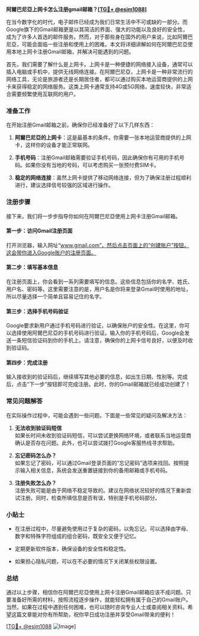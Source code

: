 **阿爾巴尼亞上网卡怎么注册gmail邮箱？[[TG💪+ @esim1088](https://t.me/s/esim1088)]**

在当今数字化的时代，电子邮件已经成为我们日常生活中不可或缺的一部分。而Google旗下的Gmail邮箱更是以其简洁的界面、强大的功能以及良好的安全性，成为了许多人首选的邮件服务。然而，对于那些身在国外的用户来说，比如阿爾巴尼亞，可能会面临一些注册和使用上的困难。本文将详细讲解如何在阿爾巴尼亞使用本地上网卡注册Gmail邮箱，并解决可能遇到的问题。

首先，我们需要了解什么是上网卡。上网卡是一种便捷的网络接入设备，通常可以插入电脑或手机中，提供无线网络连接。在阿爾巴尼亞，上网卡是一种非常流行的网络工具，无论是旅游者还是长期居住者，都可以通过购买本地运营商提供的上网卡来获得稳定的网络服务。这类上网卡通常支持4G或5G网络，速度较快，非常适合需要频繁使用互联网的用户。

### 准备工作

在开始注册Gmail邮箱之前，确保你已经准备好了以下几样东西：

1. **阿爾巴尼亞的上网卡**：这是最基本的条件。你需要一张本地运营商提供的上网卡，这样你的设备才能正常联网。
   
2. **手机号码**：注册Gmail邮箱需要验证手机号码，因此确保你有可用的手机号码。如果你没有当地的号码，可以考虑购买一张预付费SIM卡。

3. **稳定的网络连接**：虽然上网卡提供了移动网络连接，但为了确保注册过程顺利进行，建议选择信号较强的区域进行操作。

### 注册步骤

接下来，我们将一步步指导你如何在阿爾巴尼亞使用上网卡注册Gmail邮箱。

#### 第一步：访问Gmail注册页面

打开浏览器，输入网址“www.gmail.com”，然后点击页面上的“创建账户”按钮。这会带你进入Google账户的注册页面。

#### 第二步：填写基本信息

在注册页面上，你会看到一系列需要填写的信息。这些信息包括你的名字、姓氏、用户名、密码等。这里需要注意的是，用户名是你将来登录Gmail时使用的地址，所以尽量选择一个简单且容易记住的名字。

#### 第三步：选择手机号码验证

Google要求新用户通过手机号码进行验证，以确保账户的安全性。在这里，你可以选择使用阿爾巴尼亞的手机号码进行验证。输入你的手机号码后，Google会发送一条短信验证码到你的手机上。请注意，确保你的上网卡信号良好，以便及时收到验证码。

#### 第四步：完成注册

输入接收到的验证码后，继续填写其他必要的信息，如出生日期、性别等。完成后，点击“下一步”按钮即可完成注册。此时，你的Gmail邮箱就已经成功创建了！

### 常见问题解答

在实际操作过程中，可能会遇到一些问题。下面是一些常见的疑问及解决方法：

1. **无法收到验证码短信**  
   如果长时间未收到验证码短信，可以尝试更换网络环境，或者联系当地运营商确认是否存在问题。此外，也可以尝试拨打Google客服热线寻求帮助。

2. **忘记密码怎么办？**  
   如果忘记了密码，可以通过Gmail登录页面的“忘记密码”选项来找回。按照提示输入相关信息，系统会发送重置链接到你的备用邮箱或手机号码。

3. **注册失败怎么办？**  
   注册失败可能是由于网络不稳定导致的。建议在网络状况较好的情况下重新尝试注册。同时，检查所填信息是否有误，特别是手机号码部分。

### 小贴士

- 在注册过程中，尽量避免使用过于复杂的密码，以免忘记。可以选择由字母、数字和特殊字符组成的组合密码，既安全又便于记忆。
  
- 定期更新软件版本，确保设备的安全性和稳定性。

- 如果担心隐私问题，可以在不必要的情况下关闭某些权限设置。

### 总结

通过以上步骤，相信你在阿爾巴尼亞使用上网卡注册Gmail邮箱应该不成问题。只要准备好所需的材料，按照流程逐步操作，就能轻松拥有属于自己的Gmail账户。当然，如果在过程中遇到任何困难，也可以随时咨询专业人士或查阅相关资料。希望这篇文章能对你有所帮助，祝你早日成功注册并享受Gmail带来的便利！

[[TG💪+ @esim1088](https://t.me/s/esim1088) ![Image](https://i.postimg.cc/4NQfJmqS/Snipaste-2025-05-13-00-14-12.png)]
